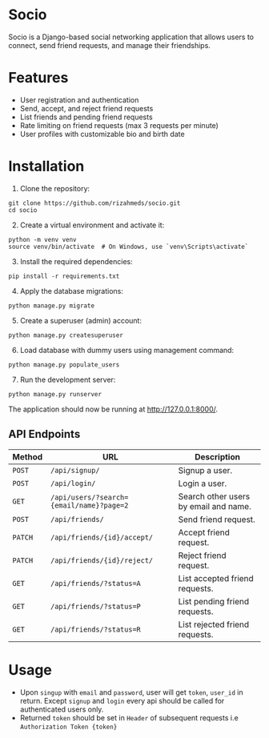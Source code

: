 # Socio

Socio is a Django-based social networking application that allows users to connect, send friend requests, and manage their friendships.

# Features

- User registration and authentication
- Send, accept, and reject friend requests
- List friends and pending friend requests
- Rate limiting on friend requests (max 3 requests per minute)
- User profiles with customizable bio and birth date

# Installation

1. Clone the repository:
```
git clone https://github.com/rizahmeds/socio.git
cd socio
```
2. Create a virtual environment and activate it:
```
python -m venv venv
source venv/bin/activate  # On Windows, use `venv\Scripts\activate`
```
3. Install the required dependencies:
```
pip install -r requirements.txt
```
4. Apply the database migrations:
```
python manage.py migrate
```
5. Create a superuser (admin) account:
```
python manage.py createsuperuser
```
6. Load database with dummy users using management command:
```
python manage.py populate_users
```
7. Run the development server:
```
python manage.py runserver
```

The application should now be running at http://127.0.0.1:8000/.

## API Endpoints

| Method   | URL                                      | Description                              |
| -------- | ---------------------------------------- | ---------------------------------------- |
| `POST`   | `/api/signup/`                           | Signup a user.                           |
| `POST`   | `/api/login/`                            | Login a user.                            |
| `GET`    | `/api/users/?search={email/name}?page=2` | Search other users by email and name.    |
| `POST`   | `/api/friends/`                          | Send friend request.                     |
| `PATCH`  | `/api/friends/{id}/accept/`              | Accept friend request.                   |
| `PATCH`  | `/api/friends/{id}/reject/`              | Reject friend request.                   |
| `GET`    | `/api/friends/?status=A`                 | List accepted friend requests.           |
| `GET`    | `/api/friends/?status=P`                 | List pending friend requests.            |
| `GET`    | `/api/friends/?status=R`                 | List rejected friend requests.           |

# Usage
- Upon `singup` with `email` and `password`, user will get `token`, `user_id` in return. Except `signup` and `login` every api should be called for authenticated users only.
- Returned `token` should be set in `Header` of subsequent requests i.e `Authorization Token {token}`


